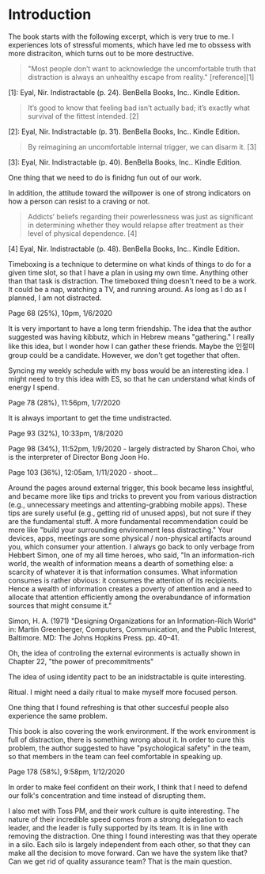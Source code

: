 # Introduction

The book starts with the following excerpt, which is very true to me. I experiences lots of stressful moments, which have led me to obssess with more distraciton, which turns out to be more destructive.

> "Most people don’t want to acknowledge the uncomfortable truth that distraction is always an unhealthy escape from reality." [reference][1]

[1]: Eyal, Nir. Indistractable (p. 24). BenBella Books, Inc.. Kindle Edition.

> It’s good to know that feeling bad isn’t actually bad; it’s exactly what survival of the fittest intended. [2]

[2]: Eyal, Nir. Indistractable (p. 31). BenBella Books, Inc.. Kindle Edition. 

> By reimagining an uncomfortable internal trigger, we can disarm it. [3]

[3]: Eyal, Nir. Indistractable (p. 40). BenBella Books, Inc.. Kindle Edition. 

One thing that we need to do is finidng fun out of our work.

In addition, the attitude toward the willpower is one of strong indicators on how a person can resist to a craving or not.

> Addicts’ beliefs regarding their powerlessness was just as significant in determining whether they would relapse after treatment as their level of physical dependence. [4]

[4] Eyal, Nir. Indistractable (p. 48). BenBella Books, Inc.. Kindle Edition. 

Timeboxing is a technique to determine on what kinds of things to do for a given time slot, so that I have a plan in using my own time. Anything other than that task is distraction. The timeboxed thing doesn't need to be a work. It could be a nap, watching a TV, and running around. As long as I do as I planned, I am not distracted.

Page 68 (25%), 10pm, 1/6/2020

It is very important to have a long term friendship. The idea that the author suggested was having kibbutz, which in Hebrew means "gathering." I really like this idea, but I wonder how I can gather these friends. Maybe the 인절미 group could be a candidate. However, we don't get together that often.

Syncing my weekly schedule with my boss would be an interesting idea. I might need to try this idea with ES, so that he can understand what kinds of energy I spend.

Page 78 (28%), 11:56pm, 1/7/2020

It is always important to get the time undistracted.

Page 93 (32%), 10:33pm, 1/8/2020

Page 98 (34%), 11:52pm, 1/9/2020 - largely distracted by Sharon Choi, who is the interpreter of Director Bong Joon Ho.

Page 103 (36%), 12:05am, 1/11/2020 - shoot...

Around the pages around external trigger, this book became less insightful, and became more like tips and tricks to prevent you from various distraction (e.g., unnecessary meetings and attenting-grabbing mobile apps). These tips are surely useful (e.g., getting rid of unused apps), but not sure if they are the fundamental stuff. A more fundamental recommendation could be more like "build your surrounding environment less distracting." Your devices, apps, meetings are some physical / non-physical artifacts around you, which consumer your attention. I always go back to only verbage from Hebbert Simon, one of my all time heroes, who said, "In an information-rich world, the wealth of information means a dearth of something else: a scarcity of whatever it is that information consumes. What information consumes is rather obvious: it consumes the attention of its recipients. Hence a wealth of information creates a poverty of attention and a need to allocate that attention efficiently among the overabundance of information sources that might consume it."

Simon, H. A. (1971) "Designing Organizations for an Information-Rich World" in: Martin Greenberger, Computers, Communication, and the Public Interest, Baltimore. MD: The Johns Hopkins Press. pp. 40–41.

Oh, the idea of controling the external evironments is actually shown in Chapter 22, "the power of precommitments"

The idea of using identity pact to be an inidstractable is quite interesting.

Ritual. I might need a daily ritual to make myself more focused person.

One thing that I found refreshing is that other succesful people also experience the same problem. 

This book is also covering the work environment. If the work environment is full of distraction, there is something wrong about it. In order to cure this problem, the author suggested to have "psychological safety" in the team, so that members in the team can feel comfortable in speaking up.

Page 178 (58%), 9:58pm, 1/12/2020

In order to make feel confident on their work, I think that I need to defend our folk's concentration and time instead of disrupting them.

I also met with Toss PM, and their work culture is quite interesting. The nature of their incredible speed comes from a strong delegation to each leader, and the leader is fully supported by its team. It is in line with removing the distraction. One thing I found interesting was that they operate in a silo. Each silo is largely independent from each other, so that they can make all the decision to move forward. Can we have the system like that? Can we get rid of quality assurance team? That is the main question.

